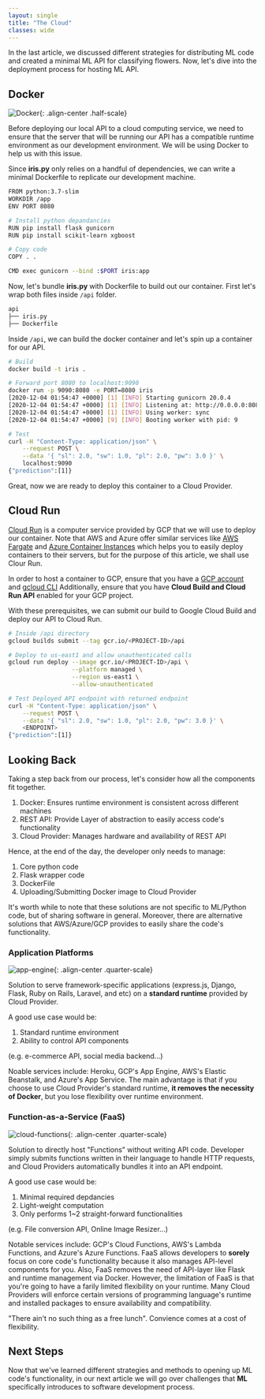 ```yaml
---
layout: single
title: "The Cloud"
classes: wide
---
```


In the last article, we discussed different strategies for distributing ML code and created a minimal ML API for classifying flowers.
Now, let's dive into the deployment process for hosting ML API.

## Docker

![Docker](/assets/images/docker.png){: .align-center .half-scale}

Before deploying our local API to a cloud computing service, we need to ensure that the server that will be running our API has a compatible runtime environment as our development environment. We will be using Docker to help us with this issue.

Since **iris.py** only relies on a handful of dependencies, we can write a minimal Dockerfile to replicate our development machine.

```bash
FROM python:3.7-slim
WORKDIR /app
ENV PORT 8080

# Install python depandancies
RUN pip install flask gunicorn
RUN pip install scikit-learn xgboost

# Copy code
COPY . .

CMD exec gunicorn --bind :$PORT iris:app
```

Now, let's bundle **iris.py** with Dockerfile to build out our container. First let's wrap both files inside `/api` folder.

```bash
api
├── iris.py
├── Dockerfile
```

Inside `/api`, we can build the docker container and let's spin up a container for our API.

```bash
# Build
docker build -t iris .

# Forward port 8080 to localhost:9090
docker run -p 9090:8080 -e PORT=8080 iris
[2020-12-04 01:54:47 +0000] [1] [INFO] Starting gunicorn 20.0.4
[2020-12-04 01:54:47 +0000] [1] [INFO] Listening at: http://0.0.0.0:8080 (1)
[2020-12-04 01:54:47 +0000] [1] [INFO] Using worker: sync
[2020-12-04 01:54:47 +0000] [9] [INFO] Booting worker with pid: 9

# Test
curl -H "Content-Type: application/json" \
    --request POST \
    --data '{ "sl": 2.0, "sw": 1.0, "pl": 2.0, "pw": 3.0 }' \
    localhost:9090
{"prediction":[1]}
```

Great, now we are ready to deploy this container to a Cloud Provider.

## Cloud Run

[Cloud Run](https://cloud.google.com/run) is a computer service provided by GCP that we will use to deploy our container.
Note that AWS and Azure offer similar services like [AWS Fargate](https://aws.amazon.com/fargate/) and [Azure Container Instances](https://azure.microsoft.com/en-us/services/container-instances/) which helps you to easily deploy containers to their servers, but for the purpose of this article, we shall use Clour Run.

In order to host a container to GCP, ensure that you have a [GCP account](https://cloud.google.com/) and [gcloud CLI](https://cloud.google.com/sdk) Additionally, ensure that you have **Cloud Build and Cloud Run API** enabled for your GCP project.

With these prerequisites, we can submit our build to Google Cloud Build and deploy our API to Cloud Run.

```bash
# Inside /api directory
gcloud builds submit --tag gcr.io/<PROJECT-ID>/api

# Deploy to us-east1 and allow unauthenticated calls
gcloud run deploy --image gcr.io/<PROJECT-ID>/api \
                  --platform managed \
                  --region us-east1 \
                  --allow-unauthenticated

# Test Deployed API endpoint with returned endpoint
curl -H "Content-Type: application/json" \
    --request POST \
    --data '{ "sl": 2.0, "sw": 1.0, "pl": 2.0, "pw": 3.0 }' \
    <ENDPOINT>
{"prediction":[1]}
```

## Looking Back

Taking a step back from our process, let's consider how all the components fit together.

1. Docker: Ensures runtime environment is consistent across different machines
2. REST API: Provide Layer of abstraction to easily access code's functionality
3. Cloud Provider: Manages hardware and availability of REST API

Hence, at the end of the day, the developer only needs to manage:

1. Core python code
2. Flask wrapper code
3. DockerFile
4. Uploading/Submitting Docker image to Cloud Provider

It's worth while to note that these solutions are not specific to ML/Python code, but of sharing software in general. Moreover, there are alternative solutions that AWS/Azure/GCP provides to easily share the code's functionality.

### Application Platforms

![app-engine](/assets/images/app-engine.png){: .align-center .quarter-scale}

Solution to serve framework-specific applications (express.js, Django, Flask, Ruby on Rails, Laravel, and etc) on a **standard runtime** provided by Cloud Provider.

A good use case would be:

1. Standard runtime environment
2. Ability to control API components

(e.g. e-commerce API, social media backend...)

Noable services include: Heroku, GCP's App Engine, AWS's Elastic Beanstalk, and Azure's App Service.
The main advantage is that if you choose to use Cloud Provider's standard runtime, **it removes the necessity of Docker**, but you lose flexibility over runtime environment.

### Function-as-a-Service (FaaS)

![cloud-functions](/assets/images/cloud-functions.png){: .align-center .quarter-scale}

Solution to directly host "Functions" without writing API code. Developer simply submits functions written in their language to handle HTTP requests, and Cloud Providers automatically bundles it into an API endpoint.

A good use case would be:

1. Minimal required depdancies
2. Light-weight computation
3. Only performs 1~2 straight-forward functionalities

(e.g. File conversion API, Online Image Resizer...)

Notable services include: GCP's Cloud Functions, AWS's Lambda Functions, and Azure's Azure Functions.
FaaS allows developers to **sorely** focus on core code's functionality because it also manages API-level components for you. Also, FaaS removes the need of API-layer like Flask and runtime management via Docker.
However, the limitation of FaaS is that you're going to have a farily limited flexibility on your runtime.
Many Cloud Providers will enforce certain versions of programming language's runtime and installed packages to ensure availability and compatibility.

"There ain't no such thing as a free lunch". Convience comes at a cost of flexibility.

## Next Steps

Now that we've learned different strategies and methods to opening up ML code's functionality, in our next article we will go over challenges that **ML** specifically introduces to software development process.
